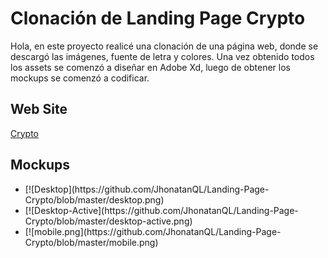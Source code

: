 # Clonación de Landing Page Crypto
<p>Hola, en este proyecto realicé una clonación de una página web, donde se descargó las imágenes, fuente de letra y colores. Una vez obtenido todos los assets se comenzó a diseñar en Adobe Xd, luego de obtener los mockups se comenzó a codificar.</p>
<h2>Web Site</h2>
<a href="https://jhonatanql.github.io/Landing-Page-Crypto/">Crypto</a>
<h2>Mockups</h2>
<ul>
<li> [![Desktop](https://github.com/JhonatanQL/Landing-Page-Crypto/blob/master/desktop.png) </li>
<li> [![Desktop-Active](https://github.com/JhonatanQL/Landing-Page-Crypto/blob/master/desktop-active.png) </li>
<li> [![mobile.png](https://github.com/JhonatanQL/Landing-Page-Crypto/blob/master/mobile.png) </li>
</ul>
